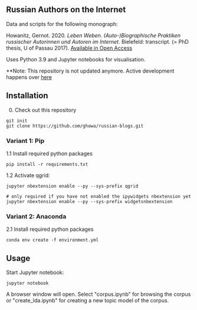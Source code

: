 ## Russian Authors on the Internet

Data and scripts for the following monograph:

Howanitz, Gernot. 2020. *Leben Weben. (Auto-)Biographische Praktiken russischer Autorinnen und Autoren im Internet*. Bielefeld: transcript. (= PhD thesis, U of Passau 2017). [Available in Open Access](https://www.transcript-verlag.de/media/pdf/43/90/40/oa9783839451328.pdf)

Uses Python 3.9 and Jupyter notebooks for visualisation.

**Note: This repository is not updated anymore. Active development happens over [here](https://github.com/ghowa/generic-topic-modeling)

## Installation

0. Check out this repository

```
git init
git clone https://github.com/ghowa/russian-blogs.git
```
### Variant 1: Pip

1.1 Install required python packages

```
pip install -r requirements.txt
```

1.2 Activate qgrid:

```
jupyter nbextension enable --py --sys-prefix qgrid

# only required if you have not enabled the ipywidgets nbextension yet
jupyter nbextension enable --py --sys-prefix widgetsnbextension
```

### Variant 2: Anaconda

2.1 Install required python packages

```
conda env create -f environment.yml
```

## Usage

Start Jupyter notebook: 

```
jupyter notebook
```

A browser window will open. Select "corpus.ipynb" for browsing the corpus or "create_lda.ipynb" for creating a new topic model of the corpus.
